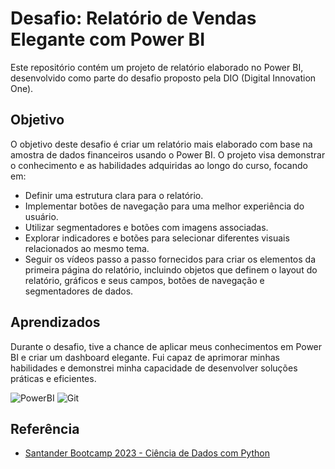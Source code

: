 # Desafio: Relatório de Vendas Elegante com Power BI

Este repositório contém um projeto de relatório elaborado no Power BI, desenvolvido como parte do desafio proposto pela DIO (Digital Innovation One).

## Objetivo

O objetivo deste desafio é criar um relatório mais elaborado com base na amostra de dados financeiros usando o Power BI. O projeto visa demonstrar o conhecimento e as habilidades adquiridas ao longo do curso, focando em:

 - Definir uma estrutura clara para o relatório.
 - Implementar botões de navegação para uma melhor experiência do usuário.
 - Utilizar segmentadores e botões com imagens associadas.
 - Explorar indicadores e botões para selecionar diferentes visuais relacionados ao mesmo tema.
 - Seguir os vídeos passo a passo fornecidos para criar os elementos da primeira página do relatório, incluindo objetos que definem o layout do relatório, gráficos e seus campos, botões de navegação e segmentadores de dados.

## Aprendizados

Durante o desafio, tive a chance de aplicar meus conhecimentos em Power BI e criar um dashboard elegante. Fui capaz de aprimorar minhas habilidades e demonstrei minha capacidade de desenvolver soluções práticas e eficientes.

![PowerBI](https://img.shields.io/badge/PowerBi-000?style=for-the-badge&logo=powerbi&logoColor=green) 
![Git](https://img.shields.io/badge/Git-000?style=for-the-badge&logo=git&logoColor=E94D5F) 

## Referência

 - [Santander Bootcamp 2023 - Ciência de Dados com Python](https://web.dio.me/track/santander-bootcamp-2023-ciencia-de-dados-com-python)

